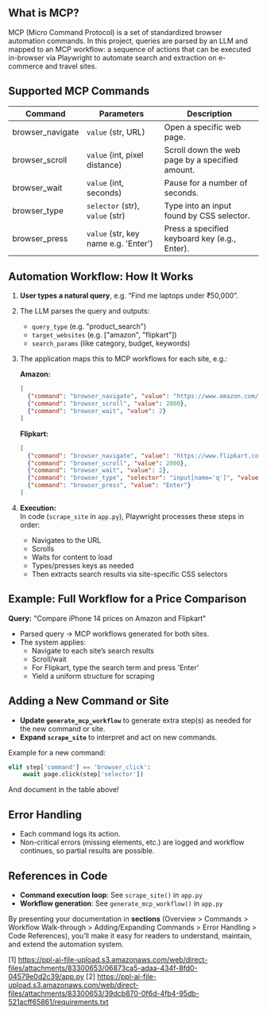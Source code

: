 ## What is MCP?

MCP (Micro Command Protocol) is a set of standardized browser automation commands. In this project, queries are parsed by an LLM and mapped to an MCP workflow: a sequence of actions that can be executed in-browser via Playwright to automate search and extraction on e-commerce and travel sites.

## Supported MCP Commands

| Command           | Parameters                                   | Description                                           |
|-------------------|----------------------------------------------|-------------------------------------------------------|
| browser_navigate  | `value` (str, URL)                           | Open a specific web page.                             |
| browser_scroll    | `value` (int, pixel distance)                | Scroll down the web page by a specified amount.        |
| browser_wait      | `value` (int, seconds)                       | Pause for a number of seconds.                        |
| browser_type      | `selector` (str), `value` (str)              | Type into an input found by CSS selector.              |
| browser_press     | `value` (str, key name e.g. 'Enter')         | Press a specified keyboard key (e.g., Enter).          |

## Automation Workflow: How It Works

1. **User types a natural query**, e.g. “Find me laptops under ₹50,000”.
2. The LLM parses the query and outputs:
    - `query_type` (e.g. "product_search")
    - `target_websites` (e.g. ["amazon", "flipkart"])
    - `search_params` (like category, budget, keywords)
3. The application maps this to MCP workflows for each site, e.g.:

    **Amazon:**
    ```json
    [
      {"command": "browser_navigate", "value": "https://www.amazon.com/s?k=laptop"},
      {"command": "browser_scroll", "value": 2000},
      {"command": "browser_wait", "value": 2}
    ]
    ```
    **Flipkart:**
    ```json
    [
      {"command": "browser_navigate", "value": "https://www.flipkart.com/s?k=laptop"},
      {"command": "browser_scroll", "value": 2000},
      {"command": "browser_wait", "value": 2},
      {"command": "browser_type", "selector": "input[name='q']", "value": "laptop under ₹50000"},
      {"command": "browser_press", "value": "Enter"}
    ]
    ```

4. **Execution:**  
   In code (`scrape_site` in `app.py`), Playwright processes these steps in order:  
   - Navigates to the URL
   - Scrolls
   - Waits for content to load
   - Types/presses keys as needed
   - Then extracts search results via site-specific CSS selectors  

## Example: Full Workflow for a Price Comparison

**Query:** "Compare iPhone 14 prices on Amazon and Flipkart"

- Parsed query → MCP workflows generated for both sites.
- The system applies:
    - Navigate to each site’s search results
    - Scroll/wait
    - For Flipkart, type the search term and press 'Enter'
    - Yield a uniform structure for scraping

## Adding a New Command or Site

- **Update `generate_mcp_workflow`** to generate extra step(s) as needed for the new command or site.
- **Expand `scrape_site`** to interpret and act on new commands.

Example for a new command:
```python
elif step['command'] == 'browser_click':
    await page.click(step['selector'])
```
And document in the table above!

## Error Handling

- Each command logs its action.
- Non-critical errors (missing elements, etc.) are logged and workflow continues, so partial results are possible.

## References in Code

- **Command execution loop**: See `scrape_site()` in `app.py`
- **Workflow generation**: See `generate_mcp_workflow()` in `app.py`

By presenting your documentation in **sections** (Overview > Commands > Workflow Walk-through > Adding/Expanding Commands > Error Handling > Code References), you’ll make it easy for readers to understand, maintain, and extend the automation system.

[1] https://ppl-ai-file-upload.s3.amazonaws.com/web/direct-files/attachments/83300653/06873ca5-adaa-434f-8fd0-04579e0d2c39/app.py
[2] https://ppl-ai-file-upload.s3.amazonaws.com/web/direct-files/attachments/83300653/39dcb870-0f6d-4fb4-95db-521acff65861/requirements.txt

